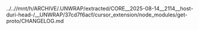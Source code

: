 ../..//mnt/h/ARCHIVE/.UNWRAP/extracted/CORE__2025-08-14__2114__host-duri-head-/__UNWRAP/37cd7f6acf/cursor_extension/node_modules/get-proto/CHANGELOG.md